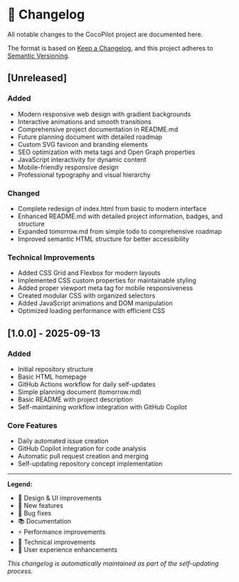 # 📜 Changelog

All notable changes to the CocoPilot project are documented here.

The format is based on [Keep a Changelog](https://keepachangelog.com/en/1.0.0/),
and this project adheres to [Semantic Versioning](https://semver.org/spec/v2.0.0.html).

## [Unreleased]

### Added
- Modern responsive web design with gradient backgrounds
- Interactive animations and smooth transitions  
- Comprehensive project documentation in README.md
- Future planning document with detailed roadmap
- Custom SVG favicon and branding elements
- SEO optimization with meta tags and Open Graph properties
- JavaScript interactivity for dynamic content
- Mobile-friendly responsive design
- Professional typography and visual hierarchy

### Changed
- Complete redesign of index.html from basic to modern interface
- Enhanced README.md with detailed project information, badges, and structure
- Expanded tomorrow.md from simple todo to comprehensive roadmap
- Improved semantic HTML structure for better accessibility

### Technical Improvements
- Added CSS Grid and Flexbox for modern layouts
- Implemented CSS custom properties for maintainable styling
- Added proper viewport meta tag for mobile responsiveness
- Created modular CSS with organized selectors
- Added JavaScript animations and DOM manipulation
- Optimized loading performance with efficient CSS

## [1.0.0] - 2025-09-13

### Added
- Initial repository structure
- Basic HTML homepage
- GitHub Actions workflow for daily self-updates
- Simple planning document (tomorrow.md)
- Basic README with project description
- Self-maintaining workflow integration with GitHub Copilot

### Core Features
- Daily automated issue creation
- GitHub Copilot integration for code analysis
- Automatic pull request creation and merging
- Self-updating repository concept implementation

---

**Legend:**
- 🎨 Design & UI improvements
- 🚀 New features
- 🐛 Bug fixes
- 📚 Documentation
- ⚡ Performance improvements
- 🔧 Technical improvements
- 🎯 User experience enhancements

*This changelog is automatically maintained as part of the self-updating process.*